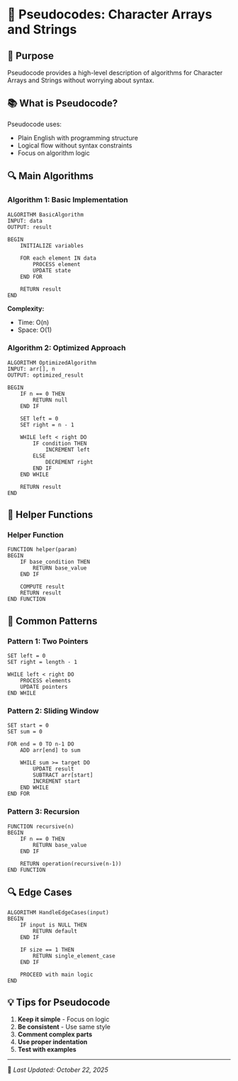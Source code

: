 # 📝 Pseudocodes: Character Arrays and Strings

## 🎯 Purpose

Pseudocode provides a high-level description of algorithms for Character Arrays and Strings without worrying about syntax.

## 📚 What is Pseudocode?

Pseudocode uses:
- Plain English with programming structure
- Logical flow without syntax constraints
- Focus on algorithm logic

## 🔍 Main Algorithms

### Algorithm 1: Basic Implementation

```
ALGORITHM BasicAlgorithm
INPUT: data
OUTPUT: result

BEGIN
    INITIALIZE variables
    
    FOR each element IN data
        PROCESS element
        UPDATE state
    END FOR
    
    RETURN result
END
```

**Complexity:**
- Time: O(n)
- Space: O(1)

### Algorithm 2: Optimized Approach

```
ALGORITHM OptimizedAlgorithm
INPUT: arr[], n
OUTPUT: optimized_result

BEGIN
    IF n == 0 THEN
        RETURN null
    END IF
    
    SET left = 0
    SET right = n - 1
    
    WHILE left < right DO
        IF condition THEN
            INCREMENT left
        ELSE
            DECREMENT right
        END IF
    END WHILE
    
    RETURN result
END
```

## 🎯 Helper Functions

### Helper Function

```
FUNCTION helper(param)
BEGIN
    IF base_condition THEN
        RETURN base_value
    END IF
    
    COMPUTE result
    RETURN result
END FUNCTION
```

## 🔄 Common Patterns

### Pattern 1: Two Pointers

```
SET left = 0
SET right = length - 1

WHILE left < right DO
    PROCESS elements
    UPDATE pointers
END WHILE
```

### Pattern 2: Sliding Window

```
SET start = 0
SET sum = 0

FOR end = 0 TO n-1 DO
    ADD arr[end] to sum
    
    WHILE sum >= target DO
        UPDATE result
        SUBTRACT arr[start]
        INCREMENT start
    END WHILE
END FOR
```

### Pattern 3: Recursion

```
FUNCTION recursive(n)
BEGIN
    IF n == 0 THEN
        RETURN base_value
    END IF
    
    RETURN operation(recursive(n-1))
END FUNCTION
```

## 🔍 Edge Cases

```
ALGORITHM HandleEdgeCases(input)
BEGIN
    IF input is NULL THEN
        RETURN default
    END IF
    
    IF size == 1 THEN
        RETURN single_element_case
    END IF
    
    PROCEED with main logic
END
```

## 💡 Tips for Pseudocode

1. **Keep it simple** - Focus on logic
2. **Be consistent** - Use same style
3. **Comment complex parts**
4. **Use proper indentation**
5. **Test with examples**

---
📅 *Last Updated: October 22, 2025*

